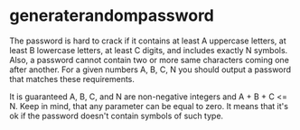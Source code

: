 # generaterandompassword

The password is hard to crack if it contains at least A uppercase letters, at least B lowercase letters, at least C digits, and includes exactly N symbols. Also, a password cannot contain two or more same characters coming one after another. For a given numbers A, B, C, N you should output a password that matches these requirements.

It is guaranteed A, B, C, and N are non-negative integers and A + B + C <= N. Keep in mind, that any parameter can be equal to zero. It means that it's ok if the password doesn't contain symbols of such type.
